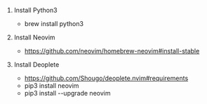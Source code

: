 1. Install Python3

    - brew install python3

2. Install Neovim

    - https://github.com/neovim/homebrew-neovim#install-stable

3. Install Deoplete

    - https://github.com/Shougo/deoplete.nvim#requirements
    - pip3 install neovim
    - pip3 install --upgrade neovim
